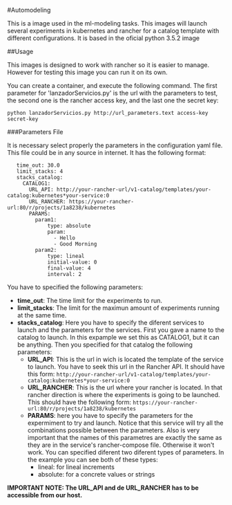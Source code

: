 <!-- README FOR DOCKER HUB -->

#Automodeling

This is a image used in the ml-modeling tasks. This images will launch several experiments in kubernetes and rancher for a catalog template with different configurations. It is based in the oficial python 3.5.2 image

##Usage

This images is designed to work with rancher so it is easier to manage. However for testing this image you can run it on its own.

You can create a container, and execute the following command. The first parameter for 'lanzadorServicios.py' is the url with the parameters to test, the second one is the rancher access key, and the last one the secret key:
```
python lanzadorServicios.py http://url_parameters.text access-key secret-key
```

###Parameters File

It is necessary select properly the parameters in the configuration yaml file. This file could be in any source in internet. It has the following format:
```
   time_out: 30.0
   limit_stacks: 4
   stacks_catalog:
     CATALOG1:
       URL_API: http://your-rancher-url/v1-catalog/templates/your-catalog:kubernetes*your-service:0
       URL_RANCHER: https://your-rancher-url:80/r/projects/1a8238/kubernetes
       PARAMS:
         param1:
             type: absolute
             param:
               - Hello
               - Good Morning
         param2:
             type: lineal
             initial-value: 0
             final-value: 4
             interval: 2
```

You have to specified the following parameters:
- **time_out**: The time limit for the experiments to run.
- **limit_stacks**: The limit for the maximun amount of experiments running at the same time.
- **stacks_catalog**: Here you have to specify the diferent services to launch and the parameters for the services. First you gave a name to the catalog to launch. In this expample we set this as CATALOG1, but it can be anything. Then you specified for that catalog the following parameters:
   - **URL_API**: This is the url in wich is located the template of the service to launch. You have to seek this url in the Rancher API. It should have this form: `http://your-rancher-url/v1-catalog/templates/your-catalog:kubernetes*your-service:0`
   - **URL_RANCHER**: This is the url where your rancher is located. In that rancher direction is where the experiments is going to be launched. This should have the following form: `https://your-rancher-url:80/r/projects/1a8238/kubernetes`
   - **PARAMS**: here you have to specify the parameters for the expermiment to try and launch. Notice that this service will try all the combinations possible between the parameters. Also is very important that the names of this parametres are exactly the same as they are in the service's rancher-compose file. Otherwise it won't work. You can specified diferent two diferent types of parameters. In the example you can see both of these types:
       - lineal: for lineal increments
       - absolute: for a concrete values or strings

**IMPORTANT NOTE: The URL_API and de URL_RANCHER has to be accessible from our host.**
